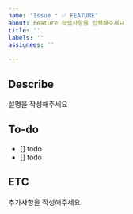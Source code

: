 ```yaml
---
name: 'Issue : ✅ FEATURE'
about: Feature 작업사항을 입력해주세요
title: ''
labels: ''
assignees: ''

---
```


## Describe 
설명을 작성해주세요

## To-do
- [] todo
- [] todo

## ETC
추가사항을 작성해주세요
